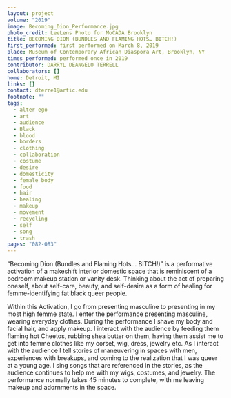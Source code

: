 ```yaml
---
layout: project
volume: "2019"
image: Becoming_Dion_Performance.jpg
photo_credit: LeeLens Photo for MoCADA Brooklyn
title: BECOMING DION (BUNDLES AND FLAMING HOTS… BITCH!)
first_performed: first performed on March 8, 2019
place: Museum of Contemporary African Diaspora Art, Brooklyn, NY
times_performed: performed once in 2019
contributor: DARRYL DEANGELO TERRELL
collaborators: []
home: Detroit, MI
links: []
contact: dterre1@artic.edu
footnote: ""
tags:
  - alter ego
  - art
  - audience
  - Black
  - blood
  - borders
  - clothing
  - collaboration
  - costume
  - desire
  - domesticity
  - female body
  - food
  - hair
  - healing
  - makeup
  - movement
  - recycling
  - self
  - song
  - trash
pages: "082-083"
---
```


“Becoming Dion (Bundles and Flaming Hots… BITCH!)” is a performative activation of a makeshift interior domestic space that is reminiscent of a bedroom makeup station or vanity desk. Thinking about the act of preparing oneself, about self-care, beauty, and self-desire as a form of healing for femme-identifying fat black queer people.

Within this Activation, I go from presenting masculine to presenting in my most high femme state. I enter the performance presenting masculine, wearing everyday clothes. During the performance I shave my body and facial hair, and apply makeup. I interact with the audience by feeding them flaming hot Cheetos, rubbing shea butter on them, having them assist me to get into femme clothes like my corset, wig, dress, jewelry etc. As I interact with the audience I tell stories of maneuvering in spaces with men, experiences with breakups, and coming to the realization that I was queer at a young age. I sing songs that are referenced in the stories, as the audience continues to help me with my wigs, costumes, and jewelry. The performance normally takes 45 minutes to complete, with me leaving makeup and adornments in the space.
